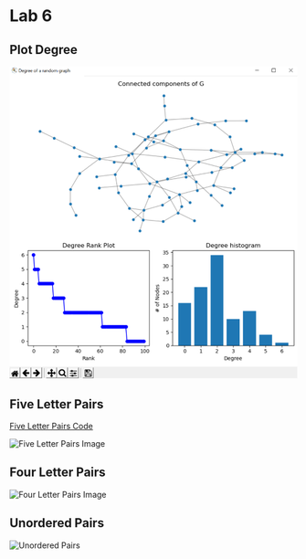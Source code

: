 # Lab 6

## Plot Degree

![Plot Degree Results](images\plotDegree.PNG)

## Five Letter Pairs

[Five Letter Pairs Code]()

![Five Letter Pairs Image](fiveLetters.PNG)

## Four Letter Pairs

![Four Letter Pairs Image](fourLetters.PNG)

## Unordered Pairs

![Unordered Pairs](unordered.PNG)


